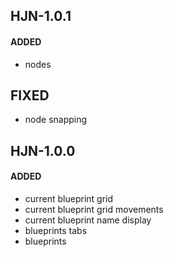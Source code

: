 ## HJN-1.0.1
#### ADDED
- nodes
## FIXED
- node snapping

## HJN-1.0.0
#### ADDED
- current blueprint grid
- current blueprint grid movements
- current blueprint name display
- blueprints tabs
- blueprints
